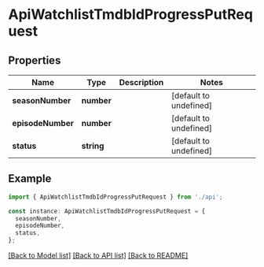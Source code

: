 # ApiWatchlistTmdbIdProgressPutRequest

## Properties

| Name              | Type       | Description | Notes                  |
| ----------------- | ---------- | ----------- | ---------------------- |
| **seasonNumber**  | **number** |             | [default to undefined] |
| **episodeNumber** | **number** |             | [default to undefined] |
| **status**        | **string** |             | [default to undefined] |

## Example

```typescript
import { ApiWatchlistTmdbIdProgressPutRequest } from './api';

const instance: ApiWatchlistTmdbIdProgressPutRequest = {
  seasonNumber,
  episodeNumber,
  status,
};
```

[[Back to Model list]](../README.md#documentation-for-models) [[Back to API list]](../README.md#documentation-for-api-endpoints) [[Back to README]](../README.md)
